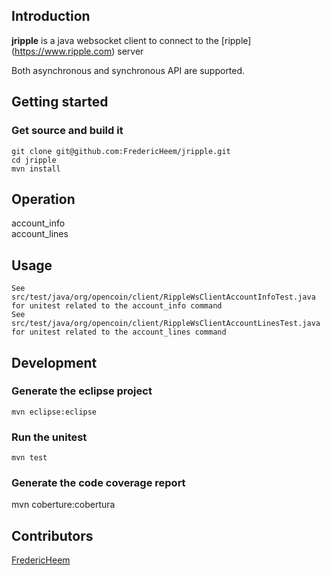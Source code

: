 ## Introduction
**jripple** is a java websocket client to connect to the [ripple] (https://www.ripple.com) server 

Both asynchronous and synchronous API are supported.

## Getting started
	
### Get source and build it

    git clone git@github.com:FredericHeem/jripple.git
	cd jripple
	mvn install	

## Operation

  account_info   
  account_lines

## Usage
	
	See src/test/java/org/opencoin/client/RippleWsClientAccountInfoTest.java for unitest related to the account_info command
	See src/test/java/org/opencoin/client/RippleWsClientAccountLinesTest.java for unitest related to the account_lines command
	           
## Development

### Generate the eclipse project

    mvn eclipse:eclipse

### Run the unitest

    mvn test
    
### Generate the code coverage report

   mvn coberture:cobertura 
	                                                         
## Contributors

[FredericHeem](https://github.com/FredericHeem)



	

	
	






